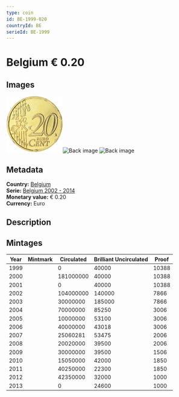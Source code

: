 ```yaml
---
type: coin
id: BE-1999-020
countryId: BE
serieId: BE-1999
---
```


# Belgium € 0.20

## Images

<img src="../../../img/common-2002-020.png" height="150" alt="Front image"><img src="img/belgium-1999-020.png" height="150" alt="Back image">     ![Back image]()

## Metadata

**Country:** [Belgium](../index.md)\
**Serie:** [Belgium 2002 - 2014](index.md)\
**Monetary value:** € 0.20\
**Currency:** Euro

## Description


## Mintages

| Year | Mintmark | Circulated | Brilliant Uncirculated | Proof |
| ---- | -------- | ---------- | ---------------------- | ----- |
| 1999 |  | 0| 40000 | 10388 |
| 2000 |  | 181000000| 40000 | 10388 |
| 2001 |  | 0| 40000 | 10388 |
| 2002 |  | 104000000| 140000 | 7866 |
| 2003 |  | 30000000| 185000 | 7866 |
| 2004 |  | 70000000| 85250 | 3006 |
| 2005 |  | 10000000| 53100 | 3006 |
| 2006 |  | 40000000| 43018 | 3006 |
| 2007 |  | 25060281| 53475 | 2006 |
| 2008 |  | 20020000| 39500 | 2006 |
| 2009 |  | 30000000| 39500 | 1506 |
| 2010 |  | 15050000| 42000 | 1850 |
| 2011 |  | 40250000| 22300 | 1850 |
| 2012 |  | 42350000| 32000 | 1000 |
| 2013 |  | 0| 24600 | 1000 |
